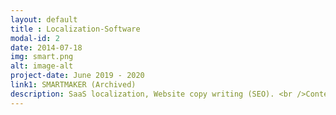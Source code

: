 ```yaml
---
layout: default
title : Localization-Software
modal-id: 2
date: 2014-07-18
img: smart.png
alt: image-alt
project-date: June 2019 - 2020
link1: SMARTMAKER (Archived)
description: SaaS localization, Website copy writing (SEO). <br />Content writing, technical document, Youtube script, turotial writing. .
---
```

